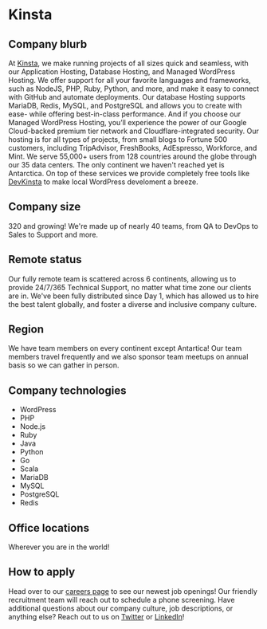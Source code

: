# Kinsta

## Company blurb

At [Kinsta](https://kinsta.com/), we make running projects of all sizes quick and seamless, with our Application Hosting, Database Hosting, and Managed WordPress Hosting.
We offer support for all your favorite languages and frameworks, such as NodeJS, PHP, Ruby, Python, and more, and make it easy to connect with GitHub and automate deployments.
Our database Hosting supports MariaDB, Redis, MySQL, and PostgreSQL and allows you to create with ease- while offering best-in-class performance.
And if you choose our Managed WordPress Hosting, you’ll experience the power of our Google Cloud-backed premium tier network and Cloudflare-integrated security.
Our hosting is for all types of projects, from small blogs to Fortune 500 customers, including TripAdvisor, FreshBooks, AdEspresso, Workforce, and Mint.
We serve 55,000+ users from 128 countries around the globe through our 35 data centers. The only continent we haven't reached yet is Antarctica. 
On top of these services we provide completely free tools like [DevKinsta](https://kinsta.com/devkinsta/) to make local WordPress develoment a breeze.

## Company size

320 and growing! We're made up of nearly 40 teams, from QA to DevOps to Sales to Support and more.

## Remote status

Our fully remote team is scattered across 6 continents, allowing us to provide 24/7/365 Technical Support, no matter what time zone our clients are in. We've been fully distributed since Day 1, which has allowed us to hire the best talent globally, and foster a diverse and inclusive company culture.

## Region

We have team members on every continent except Antartica! Our team members travel frequently and we also sponsor team meetups on annual basis so we can gather in person.

## Company technologies

* WordPress
* PHP
* Node.js
* Ruby
* Java
* Python
* Go
* Scala
* MariaDB
* MySQL
* PostgreSQL
* Redis

## Office locations

Wherever you are in the world!

## How to apply

Head over to our [careers page](https://kinsta.com/careers/) to see our newest job openings!  Our friendly recruitment team will reach out to schedule a phone screening. Have additional questions about our company culture, job descriptions, or anything else? Reach out to us on [Twitter](https://twitter.com/kinsta) or [LinkedIn](https://www.linkedin.com/company/kinsta/mycompany/?viewAsMember=true)!
